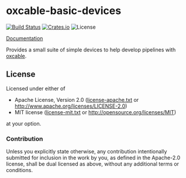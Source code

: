# oxcable-basic-devices

[![Build Status](https://travis-ci.org/oxcable/basic-devices.svg?branch=master)](https://travis-ci.org/oxcable/basic-devices)
[![Crates.io](https://img.shields.io/crates/v/oxcable-basic-devices.svg)](https://crates.io/crates/basic-devices)
![License](https://img.shields.io/crates/l/oxcable-basic-devices.svg)

[Documentation](http://oxcable.github.io/basic-devices/doc/oxcable_basic_devices/index.html)

Provides a small suite of simple devices to help develop pipelines with
[oxcable](http://github.com/oxcable/oxcable).

## License

Licensed under either of

 * Apache License, Version 2.0 ([license-apache.txt](license-apache.txt) or http://www.apache.org/licenses/LICENSE-2.0)
 * MIT license ([license-mit.txt](license-mit.txt) or http://opensource.org/licenses/MIT)

at your option.

### Contribution

Unless you explicitly state otherwise, any contribution intentionally submitted
for inclusion in the work by you, as defined in the Apache-2.0 license, shall be dual licensed as above, without any
additional terms or conditions.
